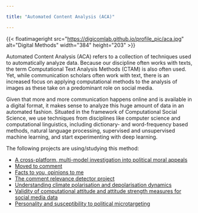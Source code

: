 ```yaml
---

title: "Automated Content Analysis (ACA)"

---
```


{{< floatimageright src="https://digicomlab.github.io/profile_pic/aca.jpg" alt="Digital Methods" width="384" height="203" >}}


Automated Content Analysis (ACA) refers to a collection of techniques used to automatically analyze data. Because our discipline often works with texts, the term Computational Text Analysis Methods (CTAM) is also often used. Yet, while communication scholars often work with text, there is an increased focus on applying computational methods to the analysis of images as these take on a predominant role on social media.

Given that more and more communication happens online and is available in a digital format, it makes sense to analyze this huge amount of data in an automated fashion. Situated in the framework of Computational Social Science, we use techniques from disciplines like computer science and computational linguistics, including dictionary- and word-frequency based methods, natural language processing, supervised and unsupervised machine learning, and start experimenting with deep learning.


The following projects are using/studying this method:


- [A cross-platform, multi-model investigation into political moral appeals](https://digicomlab.github.io/seedfunding/2023/2023_hopp/)
- [Moved to comment](https://digicomlab.github.io/seedfunding/2023/2023_moller/)
- [Facts to you, opinions to me](https://digicomlab.github.io/seedfunding/2023/2023_lin/)
- [The comment relevance detector project](https://digicomlab.github.io/seedfunding/2022/2022_moller/)
- [Understanding climate polarisation and depolarisation dynamics](https://digicomlab.github.io/seedfunding/2022/022_vaneck/)
- [Validity of computational attitude and attitude strength measures for social media data](https://digicomlab.github.io/seedfunding/2022/2022_strycharz/)
- [Personality and susceptibility to political microtargeting](https://digicomlab.github.io/seedfunding/2021/2021_zarouali/)

